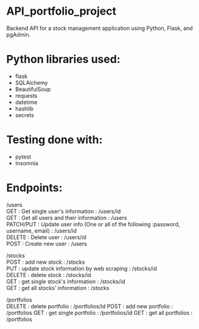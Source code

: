 # API_portfolio_project

Backend API for a stock management application using Python, Flask, and pgAdmin.


# Python libraries used:
* flask
* SQLAlchemy
* BeautifulSoup
* requests
* datetime
* hashlib
* secrets

# Testing done with:
* pytest
* Insomnia


# Endpoints:  

/users  
GET : Get single user's information  : /users/id  
GET : Get all users and their information  : /users  
PATCH/PUT : Update user info (One or all of the following :password, username, email)  : /users/id  
DELETE : Delete user  : /users/id  
POST : Create new user  : /users  
  
/stocks  
POST : add new stock  : /stocks  
PUT : update stock information by web scraping  : /stocks/id  
DELETE : delete stock  : /stocks/id  
GET : get single stock's information  : /stocks/id  
GET : get all stocks' information  : /stocks  

/portfolios  
DELETE : delete portfolio  : /portfolios/id
POST : add new portfolio  : /portfolios
GET : get single portfolio  : /portfolios/id
GET : get all portfolios  : /portfolios

